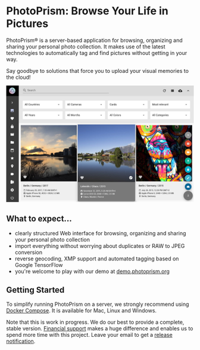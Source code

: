 # PhotoPrism: Browse Your Life in Pictures

PhotoPrism® is a server-based application for browsing, organizing and sharing your personal photo collection.
It makes use of the latest technologies to automatically tag and find pictures without getting in your way.

Say goodbye to solutions that force you to upload your visual memories to the cloud!

![Screenshot](img/preview.jpg)

## What to expect... ##

* clearly structured Web interface for browsing, organizing and sharing your personal photo collection
* import everything without worrying about duplicates or RAW to JPEG conversion
* reverse geocoding, XMP support and automated tagging based on Google TensorFlow
* you're welcome to play with our demo at [demo.photoprism.org](https://demo.photoprism.org)

## Getting Started ##

To simplify running PhotoPrism on a server, we strongly recommend using [Docker Compose](getting-started/docker-compose.md).
It is available for Mac, Linux and Windows.

Note that this is work in progress. We do our best to provide a complete, stable version. 
[Financial support](funding.md) makes a huge difference and enables us to spend more time with this project.
Leave your email to get a [release notification](https://goo.gl/forms/KBPVGl9PCsOKrAv33).